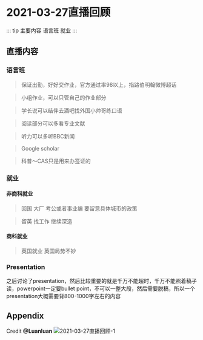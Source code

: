 #  2021-03-27直播回顾

::: tip 主要内容
语言班 就业
:::

## 直播内容

### 语言班
> 保证出勤，好好交作业，官方通过率98以上，指路伯明翰微博超话

> 小组作业，可以只管自己的作业部分

> 学长说可以结伴去酒吧找外国小帅哥练口语

> 阅读部分可以多看专业文献

> 听力可以多听BBC新闻

> Google scholar 

> 科普～CAS只是用来办签证的

### 就业
#### 非商科就业
> 回国 大厂 考公或者事业编  要留意具体城市的政策

> 留英 找工作 继续深造

#### 商科就业
> 英国就业 英国局势不妙

### Presentation
之后讨论了presentation，然后比较重要的就是千万不能超时，千万不能照着稿子读，powerpoint一定要bullet point，不可以一整大段，然后需要脱稿，所以一个presentation大概需要背800-1000字左右的内容


## Appendix

Credit **@Luanluan**
![2021-03-27直播回顾-1](https://cdn.iuob.uk/help/details/others/WeChat-Groups/live/2021-03-27/2021-03-27%E7%9B%B4%E6%92%AD%E5%9B%9E%E9%A1%BE-1.JPG)


